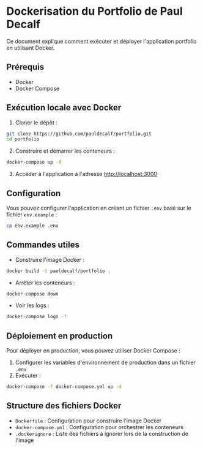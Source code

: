 # Dockerisation du Portfolio de Paul Decalf

Ce document explique comment exécuter et déployer l'application portfolio en utilisant Docker.

## Prérequis

- Docker
- Docker Compose

## Exécution locale avec Docker

1. Cloner le dépôt :
```bash
git clone https://github.com/pauldecalf/portfolio.git
cd portfolio
```

2. Construire et démarrer les conteneurs :
```bash
docker-compose up -d
```

3. Accéder à l'application à l'adresse [http://localhost:3000](http://localhost:3000)

## Configuration

Vous pouvez configurer l'application en créant un fichier `.env` basé sur le fichier `env.example` :
```bash
cp env.example .env
```

## Commandes utiles

- Construire l'image Docker :
```bash
docker build -t pauldecalf/portfolio .
```

- Arrêter les conteneurs :
```bash
docker-compose down
```

- Voir les logs :
```bash
docker-compose logs -f
```

## Déploiement en production

Pour déployer en production, vous pouvez utiliser Docker Compose :

1. Configurer les variables d'environnement de production dans un fichier `.env`
2. Exécuter :
```bash
docker-compose -f docker-compose.yml up -d
```

## Structure des fichiers Docker

- `Dockerfile` : Configuration pour construire l'image Docker
- `docker-compose.yml` : Configuration pour orchestrer les conteneurs
- `.dockerignore` : Liste des fichiers à ignorer lors de la construction de l'image 